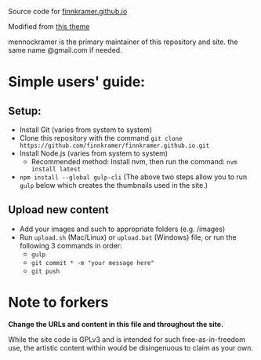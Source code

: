 Source code for [finnkramer.github.io](finnkramer.github.io)

Modified from [this theme](https://github.com/rampatra/photography)

mennockramer is the primary maintainer of this repository and site. the same name @gmail.com if needed.

# Simple users' guide:
## Setup:
- Install Git (varies from system to system)
- Clone this repository with the command `git clone https://github.com/finnkramer/finnkramer.github.io.git`
- Install Node.js (varies from system to system)
  - Recommended method: Install nvm, then run the command: `nvm install latest` 
- `npm install --global gulp-cli`
(The above two steps allow you to run `gulp` below which creates the thumbnails used in the site.)

## Upload new content
- Add your images and such to appropriate folders (e.g. /images)
- Run `upload.sh` (Mac/Linux) or `upload.bat` (Windows) file, or run the following 3 commands in order:
  - `gulp`
  - `git commit * -m "your message here"`
  - `git push`


# Note to forkers
**Change the URLs and content in this file and throughout the site.**

While the site code is GPLv3 and is intended for such free-as-in-freedom use, the artistic content within would be disingenuous to claim as your own.

